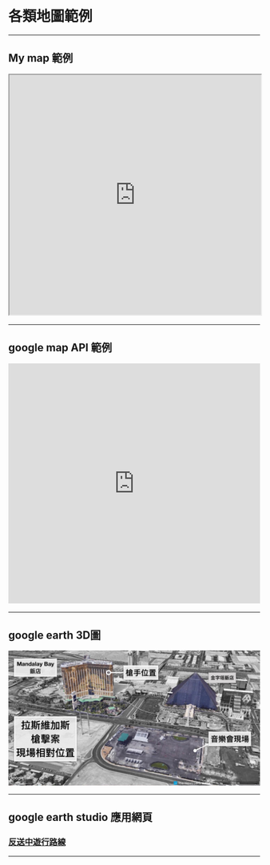 # 各類地圖範例
***
## My map 範例
<iframe src="https://www.google.com/maps/d/u/0/embed?mid=1aKqamfOSLCm4MqiLLEyVxkOD4Ng" width="100%" height="480"></iframe>

***
## google map API 範例
<iframe src="https://snazzymaps.com/embed/183776" width="100%" height="480px" style="border:none;"></iframe>

***
## google earth 3D圖
![LV槍擊案地點](/LV槍擊2.jpeg)

***
## google earth studio 應用網頁
### [反送中遊行路線](https://activity.thenewslens.com/hk-extradition-law/)

***
